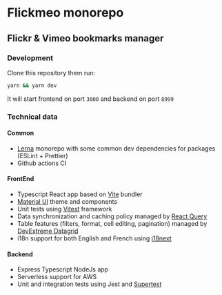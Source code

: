# Flickmeo monorepo

## Flickr & Vimeo bookmarks manager

### Development

Clone this repository them run:

```bash
yarn && yarn dev
```

It will start frontend on port `3000` and backend on port `8999`

### Technical data

#### Common

* [Lerna](https://lerna.js.org/) monorepo with some common dev dependencies for packages (ESLint + Prettier)
* Github actions CI

#### FrontEnd

* Typescript React app based on [Vite](https://vitejs.dev/) bundler
* [Material UI](https://mui.com/) theme and components
* Unit tests using [Vitest](https://vitest.dev/) framework
* Data synchronization and caching policy managed by [React Query](https://react-query.tanstack.com/) 
* Table features (filters, format, cell editing, pagination) managed by [DevExtreme Datagrid](https://js.devexpress.com/Documentation/ApiReference/UI_Components/dxDataGrid/)
* i18n support for both English and French using [i18next](https://react.i18next.com/) 

#### Backend

* Express Typescript NodeJs app
* Serverless support for AWS
* Unit and integration tests using Jest and [Supertest](https://github.com/visionmedia/supertest)
